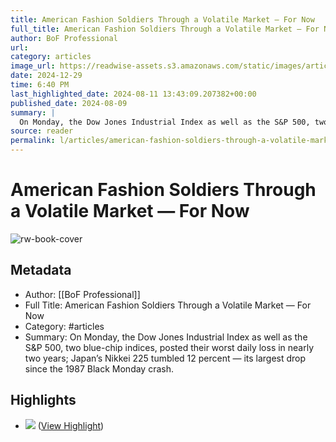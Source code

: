 ```yaml
---
title: American Fashion Soldiers Through a Volatile Market — For Now
full_title: American Fashion Soldiers Through a Volatile Market — For Now
author: BoF Professional
url: 
category: articles
image_url: https://readwise-assets.s3.amazonaws.com/static/images/article3.5c705a01b476.png
date: 2024-12-29
time: 6:40 PM
last_highlighted_date: 2024-08-11 13:43:09.207382+00:00
published_date: 2024-08-09
summary: |
  On Monday, the Dow Jones Industrial Index as well as the S&P 500, two blue-chip indices, posted their worst daily loss in nearly two years; Japan’s Nikkei 225 tumbled 12 percent — its largest drop since the 1987 Black Monday crash.
source: reader
permalink: l/articles/american-fashion-soldiers-through-a-volatile-market-for-now
---
```

# American Fashion Soldiers Through a Volatile Market — For Now

![rw-book-cover](https://readwise-assets.s3.amazonaws.com/static/images/article3.5c705a01b476.png)

## Metadata
- Author: [[BoF Professional]]
- Full Title: American Fashion Soldiers Through a Volatile Market — For Now
- Category: #articles
- Summary: On Monday, the Dow Jones Industrial Index as well as the S&P 500, two blue-chip indices, posted their worst daily loss in nearly two years; Japan’s Nikkei 225 tumbled 12 percent — its largest drop since the 1987 Black Monday crash.

## Highlights
- ![](https://img.businessoffashion.com/resizer/v2/NH2DB3LNKZEMZEGXL62HZSQ2UU.jpg?auth=1d51a64acb9147f13bbf8442dc320e2721aad41d983b8d4f181a6178bb0d3f6f&width=1200) ([View Highlight](https://read.readwise.io/read/01j50tvd8mcw1qw789yf637csh))


